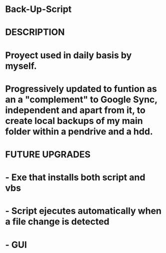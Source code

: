 # Back-Up-Script

# DESCRIPTION 

# Proyect used in daily basis by myself. 
# Progressively updated to funtion as an a "complement" to Google Sync, independent and apart from it, to create local backups of my main folder within a pendrive and a hdd.  
 
 # FUTURE UPGRADES 
 
 # - Exe that installs both script and vbs 
 # - Script ejecutes automatically when a file change is detected 
 # - GUI

